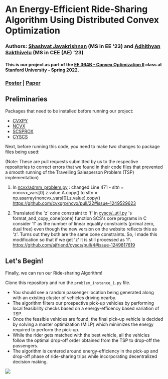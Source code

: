 # An Energy-Efficient Ride-Sharing Algorithm Using Distributed Convex Optimization
### Authors: [Shashvat Jayakrishnan](www.github.com/ShashvatJK) (MS in EE '23) and [Adhithyan Sakthivelu](www.github.com/ThyanRevolter) (MS in CEE (AE) '23)
#### This is our project as part of the [EE 364B - Convex Optimization II](https://web.stanford.edu/class/ee364b/) class at Stanford University - Spring 2022.  

### [Poster](https://office365stanford-my.sharepoint.com/:p:/g/personal/adhiths_stanford_edu/EdDQXM0uWsdCp8Bkde5YV_oBCUFgS_J8s4KaIo_UY5x0cw?e=zpqAZz) | [Paper](https://office365stanford-my.sharepoint.com/:p:/g/personal/adhiths_stanford_edu/EdDQXM0uWsdCp8Bkde5YV_oBCUFgS_J8s4KaIo_UY5x0cw?e=zpqAZz)

## Preliminaries

Packages that need to be installed before running our project:
- [CVXPY](https://github.com/cvxpy/cvxpy)
- [NCVX](https://github.com/cvxgrp/ncvx)
- [SCSPROX](https://github.com/bettbra/scsprox)
- [CYSCS](https://github.com/ajfriend/cyscs)

Next, before running this code,  you need to make two changes to package files being used: 

(Note: These are pull requests submitted by us to the respective repositories to correct errors that we found in their code files that prevented a smooth running of the Travelling Salesperson Problem (TSP) implementation)

1. In [ncvx/admm_problem.py](https://github.com/cvxgrp/ncvx/blob/master/ncvx/admm_problem.py) : changed Line 471 -
    sltn = noncvx_vars[0].z.value.A.copy()
    to
    sltn = np.asarray(noncvx_vars[0].z.value).copy()
    https://github.com/cvxgrp/ncvx/pull/22#issue-1249529623
    
2. Translated the 'z' cone constraint to 'f' in [cyscs/_util.py](https://github.com/ajfriend/cyscs/blob/master/cyscs/_util.py) 's format_and_copy_cone(cone) function
   SCS's core programs in C consider 'f' as the number of linear equality constraints 
   (primal zero, dual free) even though the new version on the website reflects this 
   as 'z'. Turns out they both are the same cone constraints. So, I made this 
   modification so that if we get 'z' it is still processed as 'f'.
   https://github.com/ajfriend/cyscs/pull/4#issue-1249817619  

## Let's Begin!

Finally, we can run our Ride-sharing Algorithm!

Clone this repository and run the `problem_instance_1.py` file. 

- You should see a random passenger location being generated along with an existing cluster of vehicles driving nearby.
- The algorithm filters our prospective pick-up vehicles by performing local feasibility checks based on a energy-efficency based variation of TSP.
- Once the feasible vehicles are found, the final pick-up vehicle is decided by solving a master optimization (MILP) which minimizes the energy required to perform the pick-up.
- While the rider gets matched with the best vehicle, all the vehicles follow the optimal drop-off order obtained from the TSP to drop-off the passengers.
- The algorithm is centered around energy-efficiency in the pick-up and drop-off phase of ride-sharing trips while incorporating decentralized decision making.


![](https://github.com/ThyanRevolter/ee364b_project/blob/master/ee364b-project-flow-chart.jpg)
